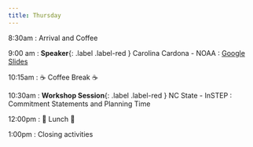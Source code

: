 ```yaml
---
title: Thursday
---
```

8:30am
: Arrival and Coffee

9:00 am
: **Speaker**{: .label .label-red } Carolina Cardona - NOAA
  : [Google Slides](#)

10:15am
: ☕ Coffee Break ☕

10:30am
: **Workshop Session**{: .label .label-red } NC State - InSTEP
: Commitment Statements and Planning Time

12:00pm
 : 🥘 Lunch 🥘

1:00pm
: Closing activities
